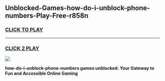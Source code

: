 
## Unblocked-Games-how-do-i-unblock-phone-numbers-Play-Free-r858n
<h3>
<a href="https://premium76.site?title=how-do-i-unblock-phone-numbers&ref=10A">CLICK TO PLAY</a></h3>
<hr>

<h3>
<a href="https://premium76.site?title=how-do-i-unblock-phone-numbers&ref=10A">CLICK 2 PLAY</a>
  
</h3>

<a href="https://premium76.site?title=how-do-i-unblock-phone-numbers&ref=10A"><img src="https://clearcache.store/games.png"></a>


**how-do-i-unblock-phone-numbers games unblocked: Your Gateway to Fun and Accessible Online Gaming**

